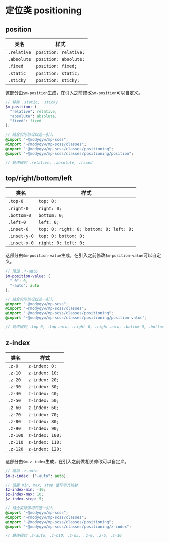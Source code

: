 # 定位类 positioning

## position

|类名|样式|
|---|---|
|`.relative`|`position: relative;`|
|`.absolute`|`position: absolute;`|
|`.fixed`|`position: fixed;`|
|`.static`|`position: static;`|
|`.sticky`|`position: sticky;`|

这部分由`$m-position`生成，在引入之前修改`$m-position`可以自定义。

```scss
// 移除 .static, .sticky
$m-position: (
  "relative": relative,
  "absolute": absolute,
  "fixed": fixed
);

// 结合实际情况四选一引入
@import "~@modyqyw/mp-scss";
@import "~@modyqyw/mp-scss/classes";
@import "~@modyqyw/mp-scss/classes/positioning";
@import "~@modyqyw/mp-scss/classes/positioning/position";

// 最终得到 .relative, .absolute, .fixed
```

## top/right/bottom/left

|类名|样式|
|---|---|
|`.top-0`|`top: 0;`|
|`.right-0`|`right: 0;`|
|`.bottom-0`|`bottom: 0;`|
|`.left-0`|`left: 0;`|
|`.inset-0`|`top: 0; right: 0; bottom: 0; left: 0;`|
|`.inset-y-0`|`top: 0; bottom: 0;`|
|`.inset-x-0`|`right: 0; left: 0;`|

这部分由`$m-position-value`生成，在引入之前修改`$m-position-value`可以自定义。

```scss
// 增加 .*-auto
$m-position-value: (
  "-0": 0,
  "-auto": auto
);

// 结合实际情况四选一引入
@import "~@modyqyw/mp-scss";
@import "~@modyqyw/mp-scss/classes";
@import "~@modyqyw/mp-scss/classes/positioning";
@import "~@modyqyw/mp-scss/classes/positioning/position-value";

// 最终得到 .top-0, .top-auto, .right-0, .right-auto, .bottom-0, .bottom-auto, .left-0, .left-auto, .inset-0, .inset-auto, .inset-y-0, .inset-y-auto, .inset-x-0, .inset-x-auto
```

## z-index

|类名|样式|
|---|---|
|`.z-0`|`z-index: 0;`|
|`.z-10`|`z-index: 10;`|
|`.z-20`|`z-index: 20;`|
|`.z-30`|`z-index: 30;`|
|`.z-40`|`z-index: 40;`|
|`.z-50`|`z-index: 50;`|
|`.z-60`|`z-index: 60;`|
|`.z-70`|`z-index: 70;`|
|`.z-80`|`z-index: 80;`|
|`.z-90`|`z-index: 90;`|
|`.z-100`|`z-index: 100;`|
|`.z-110`|`z-index: 110;`|
|`.z-120`|`z-index: 120;`|

这部分由`$m-z-index`生成，在引入之前做相关修改可以自定义。

```scss
// 增加 .z-auto
$m-z-index: ("-auto": auto);

// 设置 min, max, step 循环填充映射
$z-index-min: -10;
$z-index-max: 10;
$z-index-step: 5;

// 结合实际情况四选一引入
@import "~@modyqyw/mp-scss";
@import "~@modyqyw/mp-scss/classes";
@import "~@modyqyw/mp-scss/classes/positioning";
@import "~@modyqyw/mp-scss/classes/positioning/z-index";

// 最终得到 .z-auto, .z-n10, .z-n5, .z-0, .z-5, .z-10
```
